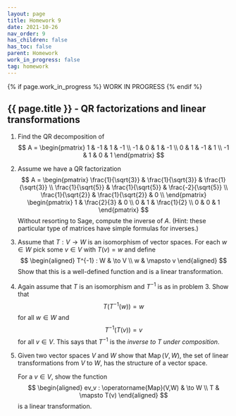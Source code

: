 ```yaml
---
layout: page
title: Homework 9
date: 2021-10-26
nav_order: 9
has_children: false
has_toc: false
parent: Homework
work_in_progress: false
tag: homework 
---
```


{% if page.work_in_progress %}
    WORK IN PROGRESS
{% endif %}

## {{ page.title }} - QR factorizations and linear transformations

1. Find the QR decomposition of 
$$
    A = 
    \begin{pmatrix}
        1 & -1 & 1 & -1 \\
        -1 & 0 & 1 & -1 \\
        0 & 1 & -1 & 1 \\
        -1 & 1 & 0 & 1
    \end{pmatrix}
$$

2. Assume we have a QR factorization 
$$
    A = 
    \begin{pmatrix} 
        \frac{1}{\sqrt{3}} & \frac{1}{\sqrt{3}} & \frac{1}{\sqrt{3}} \\
        \frac{1}{\sqrt{5}} & \frac{1}{\sqrt{5}} & \frac{-2}{\sqrt{5}} \\
        \frac{1}{\sqrt{2}} & \frac{1}{\sqrt{2}} & 0 \\
    \end{pmatrix} 
    \begin{pmatrix}
        1 & \frac{2}{3} & 0 \\
        0 & 1 & \frac{1}{2} \\
        0 & 0 & 1 
    \end{pmatrix}
$$
Without resorting to Sage, compute the inverse of $A$. (Hint: these 
particular type of matrices have simple formulas for inverses.)

3. Assume that $T: V \to W$ is an isomorphism of vector spaces. For each 
$w \in W$ pick some $v \in V$ with $T(v) = w$ and define 
$$
    \begin{aligned}
        T^{-1} : W & \to V \\
        w & \mapsto v
    \end{aligned}
$$
Show that this is a well-defined function and is a linear transformation.

4. Again assume that $T$ is an isomorphism and $T^{-1}$ is as in problem 3. Show that 
$$
    T(T^{-1}(w)) = w
$$
for all $w \in W$ and 
$$
    T^{-1}(T(v)) = v
$$
for all $v \in V$. This says that $T^{-1}$ is the _inverse to $T$ under composition_. 

5. Given two vector spaces $V$ and $W$ show that $\operatorname{Map}(V,W)$, the 
set of linear transformations from $V$ to $W$, has the structure of a vector space. 

    For a $v \in V$, show the function 
    $$
        \begin{aligned}
            ev_v : \operatorname{Map}(V,W) & \to W \\
            T & \mapsto T(v) 
        \end{aligned}
    $$
    is a linear transformation. 
